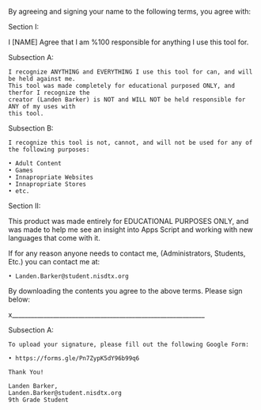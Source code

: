 By agreeing and signing your name to the following terms, you agree with:

Section I:
  
  I [NAME] Agree that I am %100 responsible for anything I use this tool for.
  
  Subsection A:
    
    I recognize ANYTHING and EVERYTHING I use this tool for can, and will be held against me.
    This tool was made completely for educational purposed ONLY, and therfor I recognize the
    creator (Landen Barker) is NOT and WILL NOT be held responsible for ANY of my uses with
    this tool.
    
  Subsection B:
    
    I recognize this tool is not, cannot, and will not be used for any of the following purposes:
    
    • Adult Content
    • Games
    • Innapropriate Websites
    • Innapropriate Stores
    • etc.
    
Section II:

  This product was made entirely for EDUCATIONAL PURPOSES ONLY, and was made to help me see an insight
  into Apps Script and working with new languages that come with it.
  
  If for any reason anyone needs to contact me, (Administrators, Students, Etc.) you can contact me at:
  
    • Landen.Barker@student.nisdtx.org
  
  By downloading the contents you agree to the above terms.
  Please sign below:
  
  
  
  x_____________________________________________________________
  
  Subsection A:
    
    To upload your signature, please fill out the following Google Form:
    
    • https://forms.gle/Pn7ZypK5dY96b99q6
    
    Thank You!
    
    Landen Barker,
    Landen.Barker@student.nisdtx.org
    9th Grade Student
